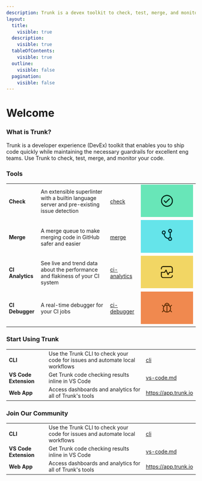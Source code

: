```yaml
---
description: Trunk is a devex toolkit to check, test, merge, and monitor your code.
layout:
  title:
    visible: true
  description:
    visible: true
  tableOfContents:
    visible: true
  outline:
    visible: false
  pagination:
    visible: false
---
```


# Welcome

### What is Trunk?

Trunk is a developer experience (DevEx) toolkit that enables you to ship code quickly while maintaining the necessary guardrails for excellent eng teams. Use Trunk to check, test, merge, and monitor your code.

### Tools

|                  |                                                                                           |                                        |                                       |
| :--------------- | :---------------------------------------------------------------------------------------- | :------------------------------------- | :------------------------------------ |
| **Check**        | An extensible superlinter with a builtin language server and pre-existing issue detection | [check](check/readme.md)               | ![Check.svg](Check.svg)               |
| **Merge**        | A merge queue to make merging code in GitHub safer and easier                             | [merge](merge/readme.md)               | ![Merge.svg](Merge.svg)               |
| **CI Analytics** | See live and trend data about the performance and flakiness of your CI system             | [ci-analytics](ci-analytics/readme.md) | ![ci-analytics.svg](ci-analytics.svg) |
| **CI Debugger**  | A real-time debugger for your CI jobs                                                     | [ci-debugger](ci-debugger/readme.md)   | ![ci-debugger.svg](ci-debugger.svg)   |

### Start Using Trunk

|                       |                                                                              |                                                |
| :-------------------- | :--------------------------------------------------------------------------- | :--------------------------------------------- |
| **CLI**               | Use the Trunk CLI to check your code for issues and automate local workflows | [cli](check/advanced-setup/cli/readme.md)      |
| **VS Code Extension** | Get Trunk code checking results inline in VS Code                            | [vs-code.md](check/ide-integration/vs-code.md) |
| **Web App**           | Access dashboards and analytics for all of Trunk's tools                     | https://app.trunk.io                           |

### Join Our Community

|                       |                                                                              |                                                |
| :-------------------- | :--------------------------------------------------------------------------- | :--------------------------------------------- |
| **CLI**               | Use the Trunk CLI to check your code for issues and automate local workflows | [cli](check/advanced-setup/cli/readme.md)      |
| **VS Code Extension** | Get Trunk code checking results inline in VS Code                            | [vs-code.md](check/ide-integration/vs-code.md) |
| **Web App**           | Access dashboards and analytics for all of Trunk's tools                     | https://app.trunk.io                           |

